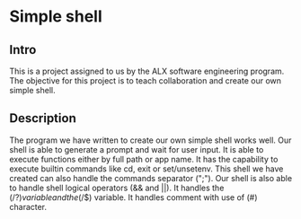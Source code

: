 # Simple shell
## Intro
This is a project assigned to us by the ALX software engineering program. The objective for this project is to teach collaboration and create our own simple shell.

## Description
The program we have written to create our own simple shell works well. Our shell is able to generate a prompt and wait for user input. It is able to execute functions either by full path or app name. It has the capability to execute builtin commands like cd, exit or set/unsetenv. This shell we have created can also handle the commands separator (";"). Our shell is also able to handle shell logical operators (&& and ||). It handles the ($/?) variable and the ($/$) variable. It handles comment with use of (#) character.
